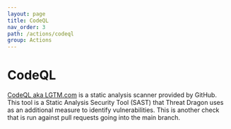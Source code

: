 ```yaml
---
layout: page
title: CodeQL
nav_order: 3
path: /actions/codeql
group: Actions
---
```

# CodeQL


[CodeQL aka LGTM.com](https://securitylab.github.com/tools/codeql/) is a static analysis scanner provided by GitHub.
This tool is a Static Analysis Security Tool (SAST) that Threat Dragon uses as an additional measure to identify vulnerabilities.
This is another check that is run against pull requests going into the main branch.
